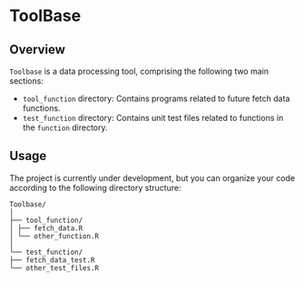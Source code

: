 # ToolBase

## Overview
`Toolbase` is a data processing tool, comprising the following two main sections:

- `tool_function` directory: Contains programs related to future fetch data functions.
- `test_function` directory: Contains unit test files related to functions in the `function` directory.

## Usage
The project is currently under development, but you can organize your code according to the following directory structure:

```
Toolbase/
│
├── tool_function/
│ ├── fetch_data.R
│ └── other_function.R
│
└── test_function/
├── fetch_data_test.R
└── other_test_files.R
```